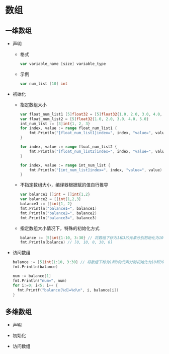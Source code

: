 # 数组

## 一维数组

* 声明

  * 格式

    ```go
    var variable_name [size] variable_type
    ```

  * 示例

    ```go
    var num_list [10] int
    ```

* 初始化

  * 指定数组大小

    ```go
    var float_num_list1 [5]float32 = [5]float32{1.0, 2.0, 3.0, 4.0, 5.0}
    var float_num_list2 = [5]float32{1.0, 2.0, 3.0, 4.0, 5.0}
    int_num_list := [3]int{1, 2, 3}
    for index, value := range float_num_list1 {
    	fmt.Println("[float_num_list1]index=", index, "value=", value)
    }
    
    for index, value := range float_num_list2 {
    	fmt.Println("[float_num_list2]index=", index, "value=", value)
    }
    
    for index, value := range int_num_list {
    	fmt.Println("[int_num_list]index=", index, "value=", value)
    }
    ```

  * 不指定数组大小，编译器根据赋的值自行推导

    ```go
    var balance1 []int = []int{1,2}
    var balance2 = []int{1,2,3}
    balance3 := []int{1, 2}
    fmt.Println("balance1=", balance1)
    fmt.Println("balance2=", balance2)
    fmt.Println("balance3=", balance3)
    ```

  * 指定数组大小情况下，特殊的初始化方式

    ```go
    balance := [5]int{1:10, 3:30} // 将数组下标为1和3的元素分别初始化为10和30
    fmt.Println(balance) // [0, 10, 0, 30, 0]
    ```

* 访问数组

  ```go
  balance := [5]int{1:10, 3:30} // 将数组下标为1和3的元素分别初始化为10和30
  fmt.Println(balance)
  
  num := balance[1]
  fmt.Println("num=", num)
  for i:=0; i<5; i++ {
  	fmt.Printf("balance[%d]=%d\n", i, balance[i])
  }
  ```

  

## 多维数组

* 声明

* 初始化

* 访问数组

  

